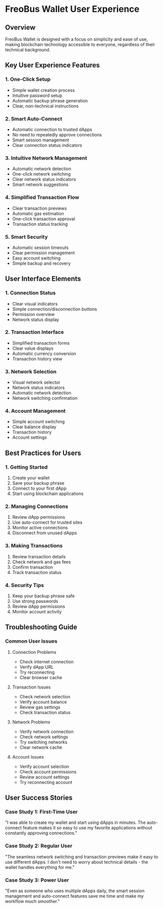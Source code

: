 # FreoBus Wallet User Experience

## Overview
FreoBus Wallet is designed with a focus on simplicity and ease of use, making blockchain technology accessible to everyone, regardless of their technical background.

## Key User Experience Features

### 1. One-Click Setup
- Simple wallet creation process
- Intuitive password setup
- Automatic backup phrase generation
- Clear, non-technical instructions

### 2. Smart Auto-Connect
- Automatic connection to trusted dApps
- No need to repeatedly approve connections
- Smart session management
- Clear connection status indicators

### 3. Intuitive Network Management
- Automatic network detection
- One-click network switching
- Clear network status indicators
- Smart network suggestions

### 4. Simplified Transaction Flow
- Clear transaction previews
- Automatic gas estimation
- One-click transaction approval
- Transaction status tracking

### 5. Smart Security
- Automatic session timeouts
- Clear permission management
- Easy account switching
- Simple backup and recovery

## User Interface Elements

### 1. Connection Status
- Clear visual indicators
- Simple connection/disconnection buttons
- Permission overview
- Network status display

### 2. Transaction Interface
- Simplified transaction forms
- Clear value displays
- Automatic currency conversion
- Transaction history view

### 3. Network Selection
- Visual network selector
- Network status indicators
- Automatic network detection
- Network switching confirmation

### 4. Account Management
- Simple account switching
- Clear balance display
- Transaction history
- Account settings

## Best Practices for Users

### 1. Getting Started
1. Create your wallet
2. Save your backup phrase
3. Connect to your first dApp
4. Start using blockchain applications

### 2. Managing Connections
1. Review dApp permissions
2. Use auto-connect for trusted sites
3. Monitor active connections
4. Disconnect from unused dApps

### 3. Making Transactions
1. Review transaction details
2. Check network and gas fees
3. Confirm transaction
4. Track transaction status

### 4. Security Tips
1. Keep your backup phrase safe
2. Use strong passwords
3. Review dApp permissions
4. Monitor account activity

## Troubleshooting Guide

### Common User Issues
1. Connection Problems
   - Check internet connection
   - Verify dApp URL
   - Try reconnecting
   - Clear browser cache

2. Transaction Issues
   - Check network selection
   - Verify account balance
   - Review gas settings
   - Check transaction status

3. Network Problems
   - Verify network connection
   - Check network settings
   - Try switching networks
   - Clear network cache

4. Account Issues
   - Verify account selection
   - Check account permissions
   - Review account settings
   - Try reconnecting account

## User Success Stories

### Case Study 1: First-Time User
"I was able to create my wallet and start using dApps in minutes. The auto-connect feature makes it so easy to use my favorite applications without constantly approving connections."

### Case Study 2: Regular User
"The seamless network switching and transaction previews make it easy to use different dApps. I don't need to worry about technical details - the wallet handles everything for me."

### Case Study 3: Power User
"Even as someone who uses multiple dApps daily, the smart session management and auto-connect features save me time and make my workflow much smoother." 